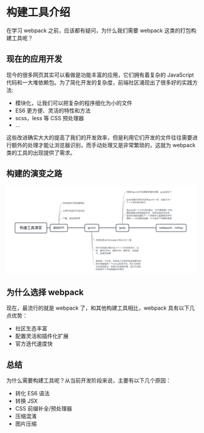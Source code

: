 # 构建工具介绍

在学习 webpack 之前，应该都有疑问，为什么我们需要 webpack 这类的打包构建工具呢？

## 现在的应用开发

现今的很多网页其实可以看做是功能丰富的应用，它们拥有着复杂的 JavaScript 代码和一大堆依赖包。为了简化开发的复杂度，前端社区涌现出了很多好的实践方法:

- 模块化，让我们可以把复杂的程序细化为小的文件
- ES6 更方便、灵活的特性和方法
- scss，less 等 CSS 预处理器
- ...

这些改进确实大大的提高了我们的开发效率，但是利用它们开发的文件往往需要进行额外的处理才能让浏览器识别，而手动处理又是非常繁琐的，这就为 webpack 类的工具的出现提供了需求。

## 构建的演变之路

![build tools](../../public/assets/engineering-webpack-buildTools.png)

## 为什么选择 webpack

现在，最流行的就是 webpack 了，和其他构建工具相比，webpack 具有以下几点优势：

- 社区生态丰富
- 配置灵活和插件化扩展
- 官方迭代速度快

## 总结

为什么需要构建工具呢？从当前开发阶段来说，主要有以下几个原因：

- 转化 ES6 语法
- 转换 JSX
- CSS 前缀补全/预处理器
- 压缩混淆
- 图片压缩